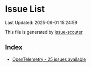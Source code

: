 # Issue List

Last Updated: 2025-06-01 15:24:59

This file is generated by [issue-scouter](https://github.com/ymtdzzz/issue-scouter)

## Index

- [OpenTelemetry - 25 issues available](./issues/OpenTelemetry.md)
